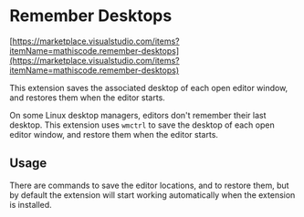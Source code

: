 # Remember Desktops

[https://marketplace.visualstudio.com/items?itemName=mathiscode.remember-desktops](https://marketplace.visualstudio.com/items?itemName=mathiscode.remember-desktops)

This extension saves the associated desktop of each open editor window, and restores them when the editor starts.

On some Linux desktop managers, editors don't remember their last desktop. This extension uses `wmctrl` to save the desktop of each open editor window, and restore them when the editor starts.

## Usage

There are commands to save the editor locations, and to restore them, but by default the extension will start working automatically when the extension is installed.
